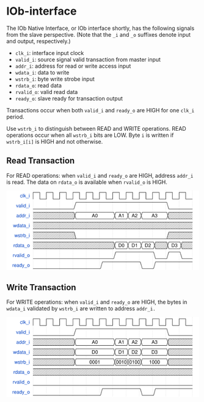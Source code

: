 # IOb-interface

The IOb Native Interface, or IOb interface shortly, has the following signals
from the slave perspective. (Note that the `_i` and `_o` suffixes denote input
and output, respectively.)
- `clk_i`: interface input clock
- `valid_i`: source signal valid transaction from master input
- `addr_i`: address for read or write access input
- `wdata_i`: data to write
- `wstrb_i`: byte write strobe input
- `rdata_o`: read data
- `rvalid_o`: valid read data
- `ready_o`: slave ready for transaction output

Transactions occur when both `valid_i` and `ready_o` are HIGH for one `clk_i`
period.

Use `wstrb_i` to distinguish between READ and WRITE operations. READ operations
occur when all `wstrb_i` bits are LOW.
Byte `i` is written if `wstrb_i[i]` is HIGH and not otherwise.

## Read Transaction
For READ operations: when `valid_i` and `ready_o` are HIGH, address `addr_i` is
read. The data on `rdata_o` is available when `rvalid_o` is HIGH.

![Example Read Transaction](iob_if_read.png "Read Transaction")

## Write Transaction
For WRITE operations: when `valid_i` and `ready_o` are HIGH, the bytes in
`wdata_i` validated by `wstrb_i` are written to address `addr_i.`

![Example Write Transaction](iob_if_write.png "Write Transaction")
